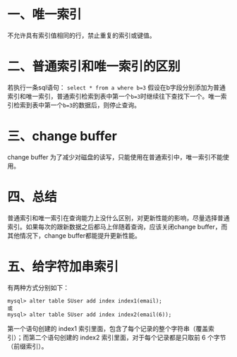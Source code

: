 # 一、唯一索引  
不允许具有索引值相同的行，禁止重复的索引或键值。
# 二、普通索引和唯一索引的区别
若执行一条sql语句：
`select * from a where b=3`
假设在b字段分别添加为普通索引和唯一索引，普通索引检索到表中第一个`b=3`时继续往下查找下一个。唯一索引检索到表中第一个`b=3`的数据后，则停止查询。
# 三、change buffer
change buffer 为了减少对磁盘的读写，只能使用在普通索引中，唯一索引不能使用。
# 四、总结
普通索引和唯一索引在查询能力上没什么区别，对更新性能的影响，尽量选择普通索引。如果每次的跟新数据之后都马上伴随着查询，应该关闭change buffer，而其他情况下，change buffer都能提升更新性能。

# 五、给字符加串索引
有两种方式分别如下：
```
mysql> alter table SUser add index index1(email);
或
mysql> alter table SUser add index index2(email(6));
```
第一个语句创建的 index1 索引里面，包含了每个记录的整个字符串（覆盖索引）；而第二个语句创建的 index2 索引里面，对于每个记录都是只取前 6 个字节（前缀索引）。


